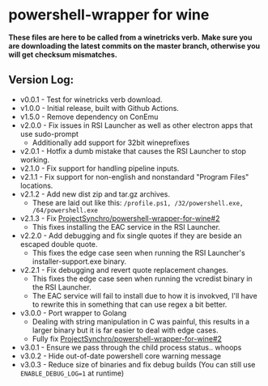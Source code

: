 # powershell-wrapper for wine

**These files are here to be called from a winetricks verb.**
**Make sure you are downloading the latest commits on the master branch, otherwise you will get checksum mismatches.**

## Version Log:
- v0.0.1 - Test for winetricks verb download.
- v1.0.0 - Initial release, built with Github Actions.
- v1.5.0 - Remove dependency on ConEmu
- v2.0.0 - Fix issues in RSI Launcher as well as other electron apps that use sudo-prompt
   - Additionally add support for 32bit wineprefixes
- v2.0.1 - Hotfix a dumb mistake that causes the RSI Launcher to stop working.
- v2.1.0 - Fix support for handling pipeline inputs.
- v2.1.1 - Fix support for non-english and nonstandard "Program Files" locations.
- v2.1.2 - Add new dist zip and tar.gz archives.
   - These are laid out like this: `/profile.ps1, /32/powershell.exe, /64/powershell.exe`
- v2.1.3 - Fix [ProjectSynchro/powershell-wrapper-for-wine#2](https://github.com/ProjectSynchro/powershell-wrapper-for-wine/issues/2)
   - This fixes installing the EAC service in the RSI Launcher.
- v2.2.0 - Add debugging and fix single quotes if they are beside an escaped double quote.
   - This fixes the edge case seen when running the RSI Launcher's installer-support.exe binary.
- v2.2.1 - Fix debugging and revert quote replacement changes.
   - This fixes the edge case seen when running the vcredist binary in the RSI Launcher.
   - The EAC service will fail to install due to how it is invokved, I'll have to rewrite this in something that can use regex a bit better.
- v3.0.0 - Port wrapper to Golang
   - Dealing with string manipulation in C was painful, this results in a larger binary but it is far easier to deal with edge cases.
   - Fully fix [ProjectSynchro/powershell-wrapper-for-wine#2](https://github.com/ProjectSynchro/powershell-wrapper-for-wine/issues/2)
- v3.0.1 - Ensure we pass through the child process status.. whoops
- v3.0.2 - Hide out-of-date powershell core warning message
- v3.0.3 - Reduce size of binaries and fix debug builds (You can still use `ENABLE_DEBUG_LOG=1` at runtime)